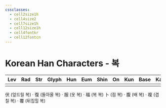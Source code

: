 ```yaml
---
cssclasses:
  - cell2size1h
  - cell4size2
  - cell7size1h
  - cell12size1h
  - cell4fontkr
  - cell12fontcn
---
```


# Korean Han Characters - 복

| Lev | Rad | Str | Glyph | Hun | Eum | Shin | On  | Kun | Base | Kana | Simp | Man | Can | Viet |
| :-: | :-: | :-: | :---: | :-: | :-: | :--: | :-: | :-: | :--: | :--: | :--: | :-: | :-: | :--: |
|     |     |     |       |     |     |      |     |     |      |      |      |     |     |      |
伏 (엎드릴 복) · 復 (돌아올 복) · 服 (옷 복) · 福 (복 복)
卜 (점 복) · 腹 (배 복) · 複 (겹칠 복) · 覆 (뒤집힐 복)